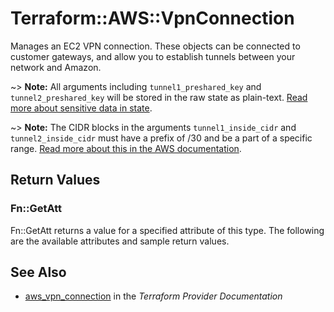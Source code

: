 # Terraform::AWS::VpnConnection

Manages an EC2 VPN connection. These objects can be connected to customer gateways, and allow you to establish tunnels between your network and Amazon.

~> **Note:** All arguments including `tunnel1_preshared_key` and `tunnel2_preshared_key` will be stored in the raw state as plain-text.
[Read more about sensitive data in state](/docs/state/sensitive-data.html).

~> **Note:** The CIDR blocks in the arguments `tunnel1_inside_cidr` and `tunnel2_inside_cidr` must have a prefix of /30 and be a part of a specific range.
[Read more about this in the AWS documentation](https://docs.aws.amazon.com/AWSEC2/latest/APIReference/API_VpnTunnelOptionsSpecification.html).

## Return Values

### Fn::GetAtt

Fn::GetAtt returns a value for a specified attribute of this type. The following are the available attributes and sample return values.

## See Also

* [aws_vpn_connection](https://www.terraform.io/docs/providers/aws/r/vpn_connection.html) in the _Terraform Provider Documentation_